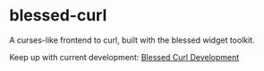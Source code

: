 # blessed-curl

A curses-like frontend to curl, built with the blessed widget toolkit.

Keep up with current development: [Blessed Curl Development](https://trello.com/b/7WnSyABK/blessed-curl-development)
